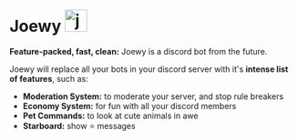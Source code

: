 # Joewy <img src="https://i.imgur.com/1NNM5e6.png" alt= "joewy pfp" width="39" height="39" />

**Feature-packed, fast, clean:** Joewy is a discord bot from the future.

Joewy will replace all your bots in your discord server with it's **intense list of features**, such as:

- **Moderation System:** to moderate your server, and stop rule breakers
- **Economy System:** for fun with all your discord members
- **Pet Commands:** to look at cute animals in awe
- **Starboard:** show ⭐ messages
